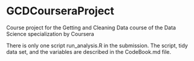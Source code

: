 GCDCourseraProject
==================

Course project for the Getting and Cleaning Data course of the Data Science specialization by Coursera

There is only one script run_analysis.R in the submission. The script, tidy data set, and the variables are described in the CodeBook.md file. 
